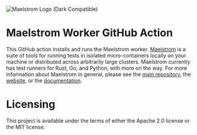 ![Maelstrom Logo (Dark Compatible)](https://github.com/maelstrom-software/maelstrom/assets/146376379/7b46a1c1-e67f-412a-b618-42f7e2c25139)

# Maelstrom Worker GitHub Action

This GitHub action installs and runs the Maelstrom worker.
[Maelstrom](https://github.com/maelstrom-software/maelstrom) is a suite of
tools for running tests in isolated micro-containers locally on your machine or
distributed across arbitrarily large clusters. Maelstrom currently has test
runners for Rust, Go, and Python, with more on the way. For more information
about Maelstrom in general, please see the [main
repository](https://github.com/maelstrom-software/maelstrom), the
[website](https://maelstrom-software.com), or the
[documentation](https://maelstrom-software.com/doc/book/latest).

# Licensing

This project is available under the terms of either the Apache 2.0 license or the MIT license.
